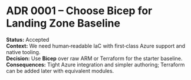 # ADR 0001 – Choose Bicep for Landing Zone Baseline

**Status:** Accepted  
**Context:** We need human‑readable IaC with first‑class Azure support and native tooling.  
**Decision:** Use **Bicep** over raw ARM or Terraform for the starter baseline.  
**Consequences:** Tight Azure integration and simpler authoring; Terraform can be added later with equivalent modules.
